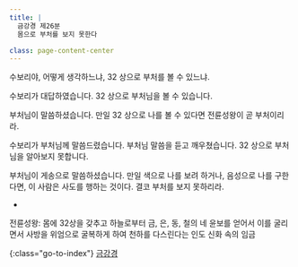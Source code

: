 ```yaml
---
title: |
  금강경 제26분
  몸으로 부처를 보지 못한다

class: page-content-center
---
```


수보리야, 어떻게 생각하느냐,
32 상으로 부처를 볼 수 있느냐.

수보리가 대답하였습니다.
32 상으로 부처님을 볼 수 있습니다.

부처님이 말씀하셨습니다.
만일 32 상으로 나를 볼 수 있다면 전륜성왕이 곧 부처이리라.

수보리가 부처님께 말씀드렸습니다.
부처님 말씀을 듣고 깨우쳤습니다.
32 상으로 부처님을 알아보지 못합니다.

부처님이 게송으로 말씀하셨습니다.
만일 색으로 나를 보려 하거나,
음성으로 나를 구한다면,
이 사람은 사도를 행하는 것이다.
결코 부처를 보지 못하리라.

*

전륜성왕:
몸에 32상을 갖추고 하늘로부터 금, 은, 동, 철의 네 윤보를 얻어서
이를 굴리면서 사방을 위엄으로 굴복하게 하여 천하를 다스린다는
인도 신화 속의 임금

{:class="go-to-index"}
[금강경](index)